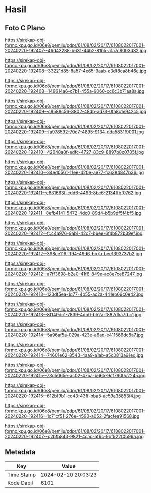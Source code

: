 # Hasil

## Foto C Plano

https://sirekap-obj-formc.kpu.go.id/06e8/pemilu/pdpr/61/08/02/20/17/6108022017001-20240220-192407--46d42288-b631-44b2-81b5-a1a7c8003d82.jpg

https://sirekap-obj-formc.kpu.go.id/06e8/pemilu/pdpr/61/08/02/20/17/6108022017001-20240220-192408--33221d85-8a57-4e65-9aab-e3df8ca8b46e.jpg

https://sirekap-obj-formc.kpu.go.id/06e8/pemilu/pdpr/61/08/02/20/17/6108022017001-20240220-192408--149614a6-c7b1-455a-9060-cc6c3b71aa8a.jpg

https://sirekap-obj-formc.kpu.go.id/06e8/pemilu/pdpr/61/08/02/20/17/6108022017001-20240220-192409--c8588c56-8802-48db-ad73-0fa8c1e942c5.jpg

https://sirekap-obj-formc.kpu.go.id/06e8/pemilu/pdpr/61/08/02/20/17/6108022017001-20240220-192409--fa978592-70e7-4895-9134-dda5831f9001.jpg

https://sirekap-obj-formc.kpu.go.id/06e8/pemilu/pdpr/61/08/02/20/17/6108022017001-20240220-192410--42648a8f-edfc-4727-83c9-8897b8c0705f.jpg

https://sirekap-obj-formc.kpu.go.id/06e8/pemilu/pdpr/61/08/02/20/17/6108022017001-20240220-192410--34ed0561-11ee-420e-ae77-fc6384847b36.jpg

https://sirekap-obj-formc.kpu.go.id/06e8/pemilu/pdpr/61/08/02/20/17/6108022017001-20240220-192411--c831663f-cdd6-4493-8bc6-2134ffbf0762.jpg

https://sirekap-obj-formc.kpu.go.id/06e8/pemilu/pdpr/61/08/02/20/17/6108022017001-20240220-192411--8efb4141-5472-4dc0-89d4-b5b9df5f4bf5.jpg

https://sirekap-obj-formc.kpu.go.id/06e8/pemilu/pdpr/61/08/02/20/17/6108022017001-20240220-192412--fc44a976-9ab1-42c7-b6ee-6f4b872b39ef.jpg

https://sirekap-obj-formc.kpu.go.id/06e8/pemilu/pdpr/61/08/02/20/17/6108022017001-20240220-192412--398ce116-ff94-49d6-bb7a-bee1393737b2.jpg

https://sirekap-obj-formc.kpu.go.id/06e8/pemilu/pdpr/61/08/02/20/17/6108022017001-20240220-192412--a7ff3698-b2e0-41f6-849e-ac8e7ce87247.jpg

https://sirekap-obj-formc.kpu.go.id/06e8/pemilu/pdpr/61/08/02/20/17/6108022017001-20240220-192413--123df5ea-1d77-4b55-ac2a-441eb69c0e42.jpg

https://sirekap-obj-formc.kpu.go.id/06e8/pemilu/pdpr/61/08/02/20/17/6108022017001-20240220-192413--8f149dc1-7839-4db0-b52a-f882d5a7fbc1.jpg

https://sirekap-obj-formc.kpu.go.id/06e8/pemilu/pdpr/61/08/02/20/17/6108022017001-20240220-192414--5a96af5a-029a-423e-a6ad-e411566dc8a7.jpg

https://sirekap-obj-formc.kpu.go.id/06e8/pemilu/pdpr/61/08/02/20/17/6108022017001-20240220-192414--74601e62-8543-4aa9-a1ab-a5c0813a91ed.jpg

https://sirekap-obj-formc.kpu.go.id/06e8/pemilu/pdpr/61/08/02/20/17/6108022017001-20240220-192415--73d5065e-ac02-475a-b665-9cf7900c2245.jpg

https://sirekap-obj-formc.kpu.go.id/06e8/pemilu/pdpr/61/08/02/20/17/6108022017001-20240220-192415--612bf9b1-cc43-43ff-bba5-ac59a35853f4.jpg

https://sirekap-obj-formc.kpu.go.id/06e8/pemilu/pdpr/61/08/02/20/17/6108022017001-20240220-192416--1c71cf51-276e-4590-a052-2facfea91568.jpg

https://sirekap-obj-formc.kpu.go.id/06e8/pemilu/pdpr/61/08/02/20/17/6108022017001-20240220-192407--c2bfb843-9821-4cad-af6c-9bf922f0b96a.jpg


## Metadata

| Key        | Value               |
| ---------- | ------------------- |
| Time Stamp | 2024-02-20 20:03:23 |
| Kode Dapil | 6101                |



